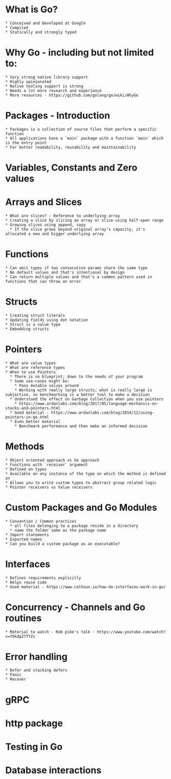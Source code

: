 # What is Go?
    * Conceived and Developed at Google
    * Compiled
    * Statically and strongly typed
# Why Go - including but not limited to:
    * Very strong native library support
    * Highly opinionated
    * Native tooling support is strong
    * Needs a lot more research and experience
    * More resources - https://github.com/golang/go/wiki/WhyGo
# Packages - Introduction
    * Packages is a collection of source files that perform a specific function
    * All applications have a `main` package with a function `main` which is the entry point
    * For better readability, reusability and maintainability
# Variables, Constants and Zero values
# Arrays and Slices
    * What are slices? - Reference to underlying array
    * Creating a slice by slicing an array or slice using half-open range
    * Growing slices using append, copy
      * If the slice grows beyond original array's capacity, it's allocated a new and bigger underlying array
# Functions
    * Can omit types if two consecutive params share the same type
    * No default values and that's intentional by design
    * Can return multiple values and that's a common pattern used in functions that can throw an error
# Structs
    * Creating struct literals
    * Updating fields using dot notation
    * Struct is a value type
    * Embedding structs
# Pointers
    * What are value types
    * What are reference types
    * When to use Pointers
      * There is no blueprint; down to the needs of your program
      * Some use-cases might be:
        * Pass mutable values around
        * Working with really large structs; what is really large is subjective, so benchmarking is a better tool to make a decision
      * Understand the effect on Garbage Collection when you use pointers
        * https://www.ardanlabs.com/blog/2017/05/language-mechanics-on-stacks-and-pointers.html
      * Good material - https://www.ardanlabs.com/blog/2014/12/using-pointers-in-go.html
      * Even better material
        * Benchmark performance and then make an informed decision
# Methods
    * Object oriented approach vs Go approach
    * Functions with `receiver` argument
    * Defined on types
    * Available on any instance of the type on which the method is defined on
    * Allows you to write custom types to abstract group related logic
    * Pointer receivers vs Value receivers
# Custom Packages and Go Modules
    * Convention / Common practices
      * all files belonging to a package reside in a directory
      * name the folder same as the package name
    * Import statements
    * Exported names
    * Can you build a custom package as an executable?
# Interfaces
    * Defines requirements explicitly
    * Helps reuse code
    * Good material - https://www.calhoun.io/how-do-interfaces-work-in-go/
# Concurrency - Channels and Go routines
    * Material to watch - Rob pike's talk - https://www.youtube.com/watch?v=f6kdp27TYZs
# Error handling
    * Defer and stacking defers
    * Panic
    * Recover
# gRPC
# http package
# Testing in Go
# Database interactions